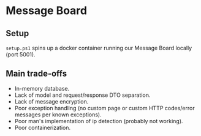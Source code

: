 # Message Board

## Setup

`setup.ps1` spins up a docker container running our Message Board locally (port 5001).

## Main trade-offs

- In-memory database.
- Lack of model and request/response DTO separation.
- Lack of message encryption.
- Poor exception handling (no custom page or custom HTTP codes/error messages per known exceptions).
- Poor man's implementation of ip detection (probably not working).
- Poor containerization.
